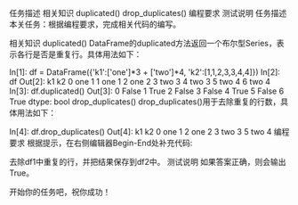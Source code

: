 任务描述
相关知识
duplicated()
drop_duplicates()
编程要求
测试说明
任务描述
本关任务：根据编程要求，完成相关代码的编写。

相关知识
duplicated()
DataFrame的duplicated方法返回一个布尔型Series，表示各行是否是重复行。具体用法如下：

In[1]: df = DataFrame({'k1':['one']*3 + ['two']*4, 'k2':[1,1,2,3,3,4,4]})
In[2]: df
Out[2]:
k1  k2
0  one   1
1  one   1
2  one   2
3  two   3
4  two   3
5  two   4
6  two   4
In[3]: df.duplicated()
Out[3]:
0    False
1     True
2    False
3    False
4     True
5    False
6     True
dtype: bool
drop_duplicates()
drop_duplicates()用于去除重复的行数，具体用法如下：

In[4]: df.drop_duplicates()
Out[4]:
k1  k2
0  one   1
2  one   2
3  two   3
5  two   4
编程要求
根据提示，在右侧编辑器Begin-End处补充代码:

去除df1中重复的行，并把结果保存到df2中。
测试说明
如果答案正确，则会输出True。

开始你的任务吧，祝你成功！
